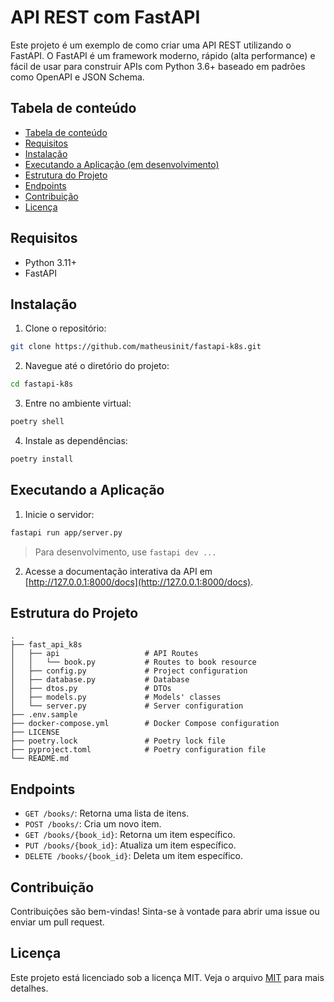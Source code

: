 # API REST com FastAPI

Este projeto é um exemplo de como criar uma API REST utilizando o FastAPI. O FastAPI é um framework moderno, rápido (alta performance) e fácil de usar para construir APIs com Python 3.6+ baseado em padrões como OpenAPI e JSON Schema.

## Tabela de conteúdo

- [Tabela de conteúdo](#tabela-de-conteúdo)
- [Requisitos](#requisitos)
- [Instalação](#instalação)
- [Executando a Aplicação (em desenvolvimento)](#executando-a-aplicação-em-desenvolvimento)
- [Estrutura do Projeto](#estrutura-do-projeto)
- [Endpoints](#endpoints)
- [Contribuição](#contribuição)
- [Licença](#licença)

## Requisitos

- Python 3.11+
- FastAPI

## Instalação

1. Clone o repositório:
  ```bash
  git clone https://github.com/matheusinit/fastapi-k8s.git
  ```
2. Navegue até o diretório do projeto:
  ```bash
  cd fastapi-k8s
  ```
3. Entre no ambiente virtual:
  ```bash
  poetry shell
  ```
4. Instale as dependências:
  ```bash
  poetry install
  ```

## Executando a Aplicação

1. Inicie o servidor:
  ```bash
  fastapi run app/server.py
  ```

> Para desenvolvimento, use `fastapi dev ...`

2. Acesse a documentação interativa da API em [http://127.0.0.1:8000/docs](http://127.0.0.1:8000/docs).

## Estrutura do Projeto

```plaintext
.
├── fast_api_k8s
│   ├── api                   # API Routes
│   │   └── book.py           # Routes to book resource
│   ├── config.py             # Project configuration
│   ├── database.py           # Database
│   ├── dtos.py               # DTOs
│   ├── models.py             # Models' classes
│   └── server.py             # Server configuration
├── .env.sample
├── docker-compose.yml        # Docker Compose configuration
├── LICENSE
├── poetry.lock               # Poetry lock file
├── pyproject.toml            # Poetry configuration file
└── README.md                 
```

## Endpoints

- `GET /books/`: Retorna uma lista de itens.
- `POST /books/`: Cria um novo item.
- `GET /books/{book_id}`: Retorna um item específico.
- `PUT /books/{book_id}`: Atualiza um item específico.
- `DELETE /books/{book_id}`: Deleta um item específico.

## Contribuição

Contribuições são bem-vindas! Sinta-se à vontade para abrir uma issue ou enviar um pull request.

## Licença

Este projeto está licenciado sob a licença MIT. Veja o arquivo [MIT](./LICENSE) para mais detalhes.